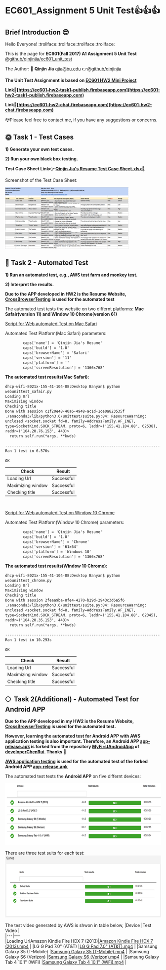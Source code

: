 # EC601_Assignment 5 Unit Test:thumbsup::thumbsup::thumbsup:
## Brief Introduction :sunglasses:
  Hello Everyone! :trollface::trollface::trollface::trollface:
  
  This is the page for **EC601(Fall 2017) A1 Assignment 5 Unit Test** 
  [@github/qinjinjia/ec601_unit_test](https://github.com/qinjinjia/ec601_Unit_Test)
  
  The Author: :boy: **Qinjin Jia** qjia@bu.edu   :point_right:[@github/qinjinjia](https://github.com/qinjinjia)
  
  **The Unit Test Assignment is based on [EC601 HW2 Mini Project](https://github.com/qinjinjia/ec601_miniproject)**
      
  **Link:link:[https://ec601-hw2-task1-publish.firebaseapp.com](https://ec601-hw2-task1-publish.firebaseapp.com)** 
  
  **Link:link:[https://ec601-hw2-chat.firebaseapp.com](https://ec601-hw2-chat.firebaseapp.com)**
     
  :mailbox_closed:Please feel free to contact me, if you have any suggestions or concerns.
  
  
## :sun_with_face: **Task 1 - Test Cases**
   
**1) Generate your own test cases.**

**2) Run your own black box testing.**
  
  **Test Case Sheet Link:point_right: [Qinjin Jia's Resume Test Case Sheet.xlsx:link:](https://github.com/qinjinjia/ec601_Unit_Test/blob/master/Qinjin%20Jia's%20Resume%20Test%20Case%20Sheet.xlsx)** 
  
  Screenshot of the Test Case Sheet:
  
  <img src="https://github.com/qinjinjia/ec601_Unit_Test/blob/master/Unit%20Test%20Screenshot.png" width="400" height="200">

## :full_moon_with_face: **Task 2 - Automated Test**
  
**1) Run an automated test, e.g., AWS test farm and monkey test.**

**2) Interpret the results.**

**Due to the APP developed in HW2 is the Resume Website,**
**[CrossBrowserTesting](https://app.crossbrowsertesting.com/test-center) is used for the automated test**

The automated test tests the website on two differnt platforms: **Mac Safair(version 11) and Window 10 Chrome(version 61)**

[Script for Web automated Test on Mac Safari](https://github.com/qinjinjia/ec601_Unit_Test/blob/master/webunittest_safair.py)

Automated Test Platform(Mac Safari) parameters:

```#python
        caps['name'] = 'Qinjin Jia's Resume'
        caps['build'] = '1.0'
        caps['browserName'] = 'Safari'
        caps['version'] = '11'
        caps['platform'] = ''
        caps['screenResolution'] = '1366x768'
```
**The automated test results(Mac Safari):** 
```
dhcp-wifi-8021x-155-41-104-88:Desktop Banyan$ python webunittest_safair.py
Loading Url
Maximizing window
Checking title
Done with session c1f20e48-40a6-4948-ac1d-1ce0a823535f
./anaconda3/lib/python3.6/unittest/suite.py:84: ResourceWarning: unclosed <socket.socket fd=8, family=AddressFamily.AF_INET, type=SocketKind.SOCK_STREAM, proto=6, laddr=('155.41.104.88', 62538), raddr=('104.20.76.153', 443)>
  return self.run(*args, **kwds)

----------------------------------------------------------------------
Ran 1 test in 6.576s

OK
```

|Check |Result |    
|---|---  
|Loading Url|Successful |
|Maximizing window |Successful |
|Checking title |Successful |


</br>


[Script for Web automated Test on Window 10 Chrome](https://github.com/qinjinjia/ec601_Unit_Test/blob/master/webunittest_chrome.py)

Automated Test Platform(Window 10 Chrome) parameters:

``` #python
        caps['name'] = 'Qinjin Jia's Resume'
        caps['build'] = '1.0'
        caps['browserName'] = 'Chrome'
        caps['version'] = '61x64'
        caps['platform'] = 'Windows 10'
        caps['screenResolution'] = '1366x768'
```
**The automated test results(Window 10 Chrome):** 
```
dhcp-wifi-8021x-155-41-104-88:Desktop Banyan$ python webunittest_chrome.py
Loading Url
Maximizing window
Checking title
Done with session 2feaa9ba-8fe4-4270-b29d-2943c3d6a5f6
./anaconda3/lib/python3.6/unittest/suite.py:84: ResourceWarning: unclosed <socket.socket fd=8, family=AddressFamily.AF_INET, type=SocketKind.SOCK_STREAM, proto=6, laddr=('155.41.104.88', 62345), raddr=('104.20.35.153', 443)>
  return self.run(*args, **kwds)

----------------------------------------------------------------------
Ran 1 test in 10.293s

OK
```

|Check |Result |    
|---|---  
|Loading Url|Successful |
|Maximizing window |Successful |
|Checking title |Successful |

## :full_moon:  **Task 2(Additional) - Automated Test for Android APP**
**Due to the APP developed in my HW2 is the Resume Website,**
**[CrossBrowserTesting](https://app.crossbrowsertesting.com/test-center) is used for the automated test.**

**However, learning the automated test for Android APP with AWS application testing is also important. Therefore, an Android APP [app-release.apk](https://github.com/qinjinjia/ec601_Unit_Test/blob/master/app-release.apk) is forked from the repository [MyFirstAndroidApp](https://github.com/developerChenRui/MyFirstAndroidApp) of [developerChenRui](https://github.com/developerChenRui). Thanks :tada:**

**[AWS application testing](https://aws.amazon.com/device-farm/) is used for the automated test of the forked Android APP [app-release.apk](https://github.com/qinjinjia/ec601_Unit_Test/blob/master/app-release.apk)**

The automated test tests the **Android APP** on five differnt devices:

<img src="https://github.com/qinjinjia/ec601_Unit_Test/blob/master/Android%20APP%20AWS%20Unit%20Test%20devices%20list.png" width="600" height="200">

There are three test suits for each test:
<img src="https://github.com/qinjinjia/ec601_Unit_Test/blob/master/Android%20APP%20AWS%20Unit%20Test%20Suites%20and%20Results.png" width="600" height="200">
 
The test video generated by AWS is shwon in table below, 
 |Device |Test Video |    
|---|---  
|Loading UrlAmazon Kindle Fire HDX 7 (2013)|[Amazon Kindle Fire HDX 7 (2013).mp4](https://github.com/qinjinjia/ec601_Unit_Test/blob/master/Test%20Videos%20Generated%20by%20AWS/Amazon%20Kindle%20Fire%20HDX%207%20(2013).mp4) |
|LG G Pad 7.0" (AT&T) |[LG G Pad 7.0" (AT&T).mp4](https://github.com/qinjinjia/ec601_Unit_Test/blob/master/Test%20Videos%20Generated%20by%20AWS/%20LG%20G%20Pad%207.0%22%20(AT%26T).mp4) |
|Samsung Galaxy S5 (T-Mobile) |[Samsung Galaxy S5 (T-Mobile).mp4](https://github.com/qinjinjia/ec601_Unit_Test/blob/master/Test%20Videos%20Generated%20by%20AWS/%20Samsung%20Galaxy%20S5%20(T-Mobile).mp4) |
|Samsung Galaxy S6 (Verizon) |[Samsung Galaxy S6 (Verizon).mp4](https://github.com/qinjinjia/ec601_Unit_Test/blob/master/Test%20Videos%20Generated%20by%20AWS/%20Samsung%20Galaxy%20S6%20(Verizon).mp4) |
|Samsung Galaxy Tab 4 10.1" (WiFi) |[Samsung Galaxy Tab 4 10.1" (WiFi).mp4](https://github.com/qinjinjia/ec601_Unit_Test/blob/master/Test%20Videos%20Generated%20by%20AWS/Samsung%20Galaxy%20Tab%204%2010.1%22%20(WiFi).mp4) |

